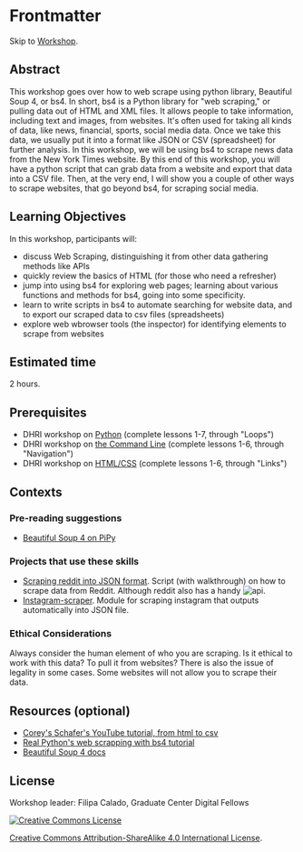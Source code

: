 # Frontmatter

Skip to [Workshop](bs4_workshop.md).

## Abstract

This workshop goes over how to web scrape using python library, Beautiful Soup 4, or bs4. In short, bs4 is a Python library for "web scraping," or pulling data out of HTML and XML files. It allows people to take information, including text and images, from websites. It's often used for taking all kinds of data, like news, financial, sports, social media data. Once we take this data, we usually put it into a format like JSON or CSV (spreadsheet) for further analysis. In this workshop, we will be using bs4 to scrape news data from the New York Times website. By this end of this workshop, you will have a python script that can grab data from a website and export that data into a CSV file. Then, at the very end, I will show you a couple of other ways to scrape websites, that go beyond bs4, for scraping social media.

## Learning Objectives

In this workshop, participants will:

- discuss Web Scraping, distinguishing it from other data gathering methods like APIs
- quickly review the basics of HTML (for those who need a refresher)
- jump into using bs4 for exploring web pages; learning about various functions and methods for bs4, going into some specificity.
- learn to write scripts in bs4 to automate searching for website data, and to export our scraped data to csv files (spreadsheets)
- explore web wbrowser tools (the inspector) for identifying elements to scrape from websites

## Estimated time

2 hours.

## Prerequisites

- DHRI workshop on [Python](https://curriculum.dhinstitutes.org/workshops/python/) (complete lessons 1-7, through "Loops")
- DHRI workshop on [the Command Line](https://curriculum.dhinstitutes.org/workshops/command-line/) (complete lessons 1-6, through "Navigation")
- DHRI workshop on [HTML/CSS](https://curriculum.dhinstitutes.org/workshops/html-css/) (complete lessons 1-6, through "Links")

## Contexts

### Pre-reading suggestions

- [Beautiful Soup 4 on PiPy](https://pypi.org/project/beautifulsoup4/)

### Projects that use these skills

- [Scraping reddit into JSON format](https://www.scrapehero.com/a-beginners-guide-to-web-scraping-part-2-build-a-scraper-for-reddit/). 
Script (with walkthrough) on how to scrape data from Reddit. 
Although reddit also has a handy ![api](https://www.reddit.com/dev/api/).
- [Instagram-scraper](https://github.com/arc298/instagram-scraper). 
Module for scraping instagram that outputs automatically into JSON file. 

### Ethical Considerations

Always consider the human element of who you are scraping. Is it ethical to work with this data? To pull it from websites? There is also the issue of legality in some cases. Some websites will not allow you to scrape their data.

## Resources (optional)

- [Corey's Schafer's YouTube tutorial, from html to csv](https://www.youtube.com/watch?v=ng2o98k983k)
- [Real Python's web scrapping with bs4 tutorial](https://realpython.com/python-web-scraping-practical-introduction/)
- [Beautiful Soup 4 docs](https://www.crummy.com/software/BeautifulSoup/bs4/doc/)

## License

Workshop leader: Filipa Calado, Graduate Center Digital Fellows

[![Creative Commons License](https://i.creativecommons.org/l/by-sa/4.0/88x31.png)](http://creativecommons.org/licenses/by-sa/4.0/)

[Creative Commons Attribution-ShareAlike 4.0 International License](http://creativecommons.org/licenses/by-sa/4.0/).
